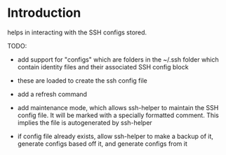 # Introduction

helps in interacting with the SSH configs stored.

TODO:
- add support for "configs" which are folders in the ~/.ssh folder which contain 
  identity files and their associated SSH config block
- these are loaded to create the ssh config file
- add a refresh command


- add maintenance mode, which allows ssh-helper to maintain the SSH config file. It will be
  marked with a specially formatted comment. This implies the file is autogenerated by ssh-helper
- if config file already exists, allow ssh-helper to make a backup of it, generate configs based off 
  it, and generate configs from it


